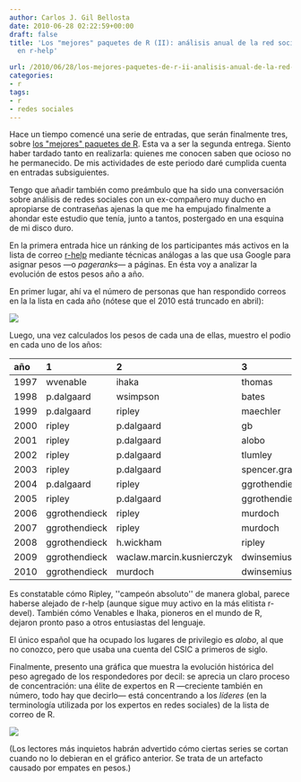 ```yaml
---
author: Carlos J. Gil Bellosta
date: 2010-06-28 02:22:59+00:00
draft: false
title: 'Los "mejores" paquetes de R (II): análisis anual de la red social de los participantes
  en r-help'

url: /2010/06/28/los-mejores-paquetes-de-r-ii-analisis-anual-de-la-red-social-de-los-participantes-en-r-help/
categories:
- r
tags:
- r
- redes sociales
---
```


Hace un tiempo comencé una serie de entradas, que serán finalmente tres, sobre [los "mejores" paquetes de R](http://www.datanalytics.com/2010/04/18/los-mejores-paquetes-de-r-i-la-red-social-de-los-participantes-en-r-help). Esta va a ser la segunda entrega. Siento haber tardado tanto en realizarla: quienes me conocen saben que ocioso no he permanecido. De mis actividades de este periodo daré cumplida cuenta en entradas subsiguientes.

Tengo que añadir también como preámbulo que ha sido una conversación sobre análisis de redes sociales con un ex-compañero muy ducho en apropiarse de contraseñas ajenas la que me ha empujado finalmente a ahondar este estudio que tenía, junto a tantos, postergado en una esquina de mi disco duro.

En la primera entrada hice un ránking de los participantes más activos en la lista de correo [r-help](https://stat.ethz.ch/mailman/listinfo/r-help) mediante técnicas análogas a las que usa Google para asignar pesos —o _pageranks_— a páginas. En ésta voy a analizar la evolución de estos pesos año a año.

En primer lugar, ahí va el número de personas que han respondido correos en la la lista en cada año (nótese que el 2010 está truncado en abril):

[![](/wp-uploads/2010/06/numero_respondedores_por_anno.png)
](/wp-uploads/2010/06/numero_respondedores_por_anno.png)

Luego, una vez calculados los pesos de cada una de ellas, muestro el podio en cada uno de los años:

|  año  | 1 | 2 | 3 |
|:------------| :------- | :------ | :----|
|1997|wvenable|ihaka|thomas|
|1998|p.dalgaard|wsimpson|bates|
|1999|p.dalgaard|ripley|maechler|
|2000|ripley|p.dalgaard|gb|
|2001|ripley|p.dalgaard|alobo|
|2002|ripley|p.dalgaard|tlumley|
|2003|ripley|p.dalgaard|spencer.graves|
|2004|p.dalgaard|ripley|ggrothendieck|
|2005|ripley|p.dalgaard|ggrothendieck|
|2006|ggrothendieck|ripley|murdoch|
|2007|ggrothendieck|ripley|murdoch|
|2008|ggrothendieck|h.wickham|ripley|
|2009|ggrothendieck|waclaw.marcin.kusnierczyk|dwinsemius|
|2010|ggrothendieck|murdoch|dwinsemius|

Es constatable cómo Ripley, ''campeón absoluto'' de manera global, parece haberse alejado de r-help (aunque sigue muy activo en la más elitista r-devel). También cómo Venables e Ihaka, pioneros en el mundo de R, dejaron pronto paso a otros entusiastas del lenguaje.

El único español que ha ocupado los lugares de privilegio es _alobo_, al que no conozco, pero que usaba una cuenta del CSIC a primeros de siglo.

Finalmente, presento una gráfica que muestra la evolución histórica del peso agregado de los respondedores por decil: se aprecia un claro proceso de concentración: una élite de expertos en R —creciente también en número, todo hay que decirlo— está concentrando a los _líderes_ (en la terminología utilizada por los expertos en redes sociales) de la lista de correo de R.

[![](/wp-uploads/2010/06/pesos_x_decil_y_anno1.png)
](/wp-uploads/2010/06/pesos_x_decil_y_anno1.png)

(Los lectores más inquietos habrán advertido cómo ciertas series se cortan cuando no lo debieran en el gráfico anterior. Se trata de un artefacto causado por empates en pesos.)
